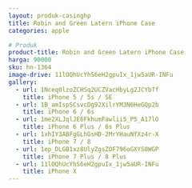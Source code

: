 ```yaml
---
layout: produk-casinghp
title: Robin and Green Latern iPhone Case
categories: apple

# Produk
product-title: Robin and Green Latern iPhone Case
harga: 90000
sku: hn-1364
image-drive: 11lOQhUcYhS6eH2gpuIx_1jw5aUR-INFu
gallery:
  - url: 1Nceq0lzoZCHSq2UCZVacHbyLg2JCYbTf
    title: iPhone 5 / 5s / SE
  - url: 1B_amIspSCsvcDg92XilrYM3N6HeGQp2b
    title: iPhone 6 / 6s
  - url: 1me2XLJqlJE6FkhumFawlii5_P5_A17lO
    title: iPhone 6 Plus / 6s Plus
  - url: 1xhIY3ABFgGLhGsHD-2MrYHauNfXz4r-X
    title: iPhone 7 / 8
  - url: 1ep_DLGB1xz8UlyZgsZOF796oGXYS0WGP
    title: iPhone 7 Plus / 8 Plus
  - url: 11lOQhUcYhS6eH2gpuIx_1jw5aUR-INFu
    title: iPhone X
---
```

